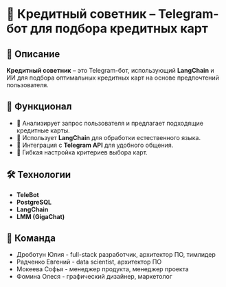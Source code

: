 # 🏦 Кредитный советник – Telegram-бот для подбора кредитных карт  

## 📌 Описание  
**Кредитный советник** – это Telegram-бот, использующий **LangChain** и ИИ для подбора оптимальных кредитных карт на основе предпочтений пользователя.  

## 🚀 Функционал  
- 🔹 Анализирует запрос пользователя и предлагает подходящие кредитные карты.  
- 🔹 Использует **LangChain** для обработки естественного языка.  
- 🔹 Интеграция с **Telegram API** для удобного общения.  
- 🔹 Гибкая настройка критериев выбора карт.  

## 🛠️ Технологии  
- **TeleBot**
- **PostgreSQL**  
- **LangChain**  
- **LMM (GigaChat)**  



## 📌 Команда  
- Дроботун Юлия - full-stack разработчик, архитектор ПО, тимлидер
- Радченко Евгений - data scientist, архитектор ПО
- Мокеева Софья - менеджер продукта, менеджер проекта
- Фомина Олеся - графический дизайнер, маркетолог


